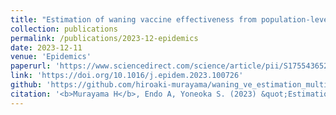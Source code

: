 ```yaml
---
title: "Estimation of waning vaccine effectiveness from population-level surveillance data in multi-variant epidemics"
collection: publications
permalink: /publications/2023-12-epidemics
date: 2023-12-11
venue: 'Epidemics'
paperurl: 'https://www.sciencedirect.com/science/article/pii/S1755436523000622/pdfft?md5=ea726add6890caef681ab98cd068361d&pid=1-s2.0-S1755436523000622-main.pdf'
link: 'https://doi.org/10.1016/j.epidem.2023.100726'
github: 'https://github.com/hiroaki-murayama/waning_ve_estimation_multivariant'
citation: '<b>Murayama H</b>, Endo A, Yoneoka S. (2023) &quot;Estimation of waning vaccine effectiveness from population-level surveillance data in multi-variant epidemics.&quot;<i>Epidemics</i>. 2023;100726.'
---
```

